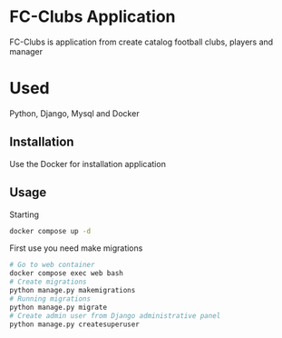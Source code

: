 # FC-Clubs Application
FC-Clubs is application from create catalog football clubs, players and manager

# Used
Python, Django, Mysql and Docker 

## Installation
Use the Docker for installation application

## Usage
Starting
```bash
docker compose up -d
```
First use you need make migrations
```bash
# Go to web container
docker compose exec web bash
# Create migrations
python manage.py makemigrations
# Running migrations
python manage.py migrate
# Create admin user from Django administrative panel 
python manage.py createsuperuser
```